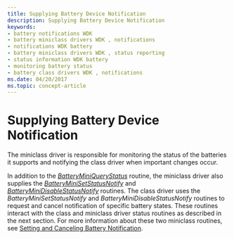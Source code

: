 ```yaml
---
title: Supplying Battery Device Notification
description: Supplying Battery Device Notification
keywords:
- battery notifications WDK
- battery miniclass drivers WDK , notifications
- notifications WDK battery
- battery miniclass drivers WDK , status reporting
- status information WDK battery
- monitoring battery status
- battery class drivers WDK , notifications
ms.date: 04/20/2017
ms.topic: concept-article
---
```


# Supplying Battery Device Notification

The miniclass driver is responsible for monitoring the status of the batteries it supports and notifying the class driver when important changes occur.

In addition to the [*BatteryMiniQueryStatus*](/windows/win32/api/batclass/nc-batclass-bclass_query_status_callback) routine, the miniclass driver also supplies the [*BatteryMiniSetStatusNotify*](/windows/win32/api/batclass/nc-batclass-bclass_set_status_notify_callback) and [*BatteryMiniDisableStatusNotify*](/windows/win32/api/batclass/nc-batclass-bclass_disable_status_notify_callback) routines. The class driver uses the *BatteryMiniSetStatusNotify* and *BatteryMiniDisableStatusNotify* routines to request and cancel notification of specific battery states. These routines interact with the class and miniclass driver status routines as described in the next section. For more information about these two miniclass routines, see [Setting and Canceling Battery Notification](setting-and-canceling-battery-notification.md).
